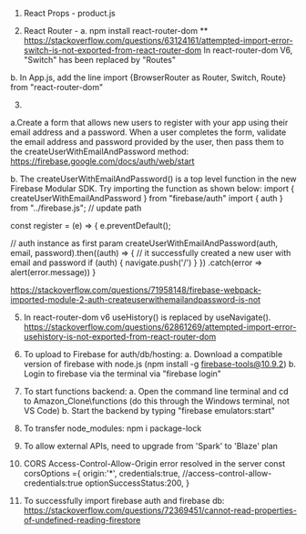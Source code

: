 1. React Props - product.js

2. React Router - 
a. npm install react-router-dom
** https://stackoverflow.com/questions/63124161/attempted-import-error-switch-is-not-exported-from-react-router-dom
In react-router-dom V6, "Switch" has been replaced by "Routes"

b. In App.js, add the line import {BrowserRouter as Router, Switch, Route} from "react-router-dom"

3. 
a.Create a form that allows new users to register with your app using their email address and a password. When a user completes the form, validate the email address and password provided by the user, then pass them to the createUserWithEmailAndPassword method:
https://firebase.google.com/docs/auth/web/start

b. The createUserWithEmailAndPassword() is a top level function in the new Firebase Modular SDK. Try importing the function as shown below:
import { createUserWithEmailAndPassword } from "firebase/auth"
import { auth } from "../firebase.js"; // update path 

const register = (e) => {
  e.preventDefault();

  // auth instance as first param
  createUserWithEmailAndPassword(auth, email, password).then((auth) => {
      // it successfully created a new user with email and password
      if (auth) {
        navigate.push('/')
      }
    })
    .catch(error => alert(error.message))
}

https://stackoverflow.com/questions/71958148/firebase-webpack-imported-module-2-auth-createuserwithemailandpassword-is-not

5. In react-router-dom v6 useHistory() is replaced by useNavigate().
https://stackoverflow.com/questions/62861269/attempted-import-error-usehistory-is-not-exported-from-react-router-dom

6. To upload to Firebase for auth/db/hosting:
a. Download a compatible version of firebase with node.js (npm install -g firebase-tools@10.9.2)
b. Login to firebase via the terminal via "firebase login"

7. To start functions backend:
a. Open the command line terminal and cd to Amazon_Clone\functions (do this through the Windows terminal, not VS Code) 
b. Start the backend by typing "firebase emulators:start"

8. To transfer node_modules:
npm i package-lock

9. To allow external APIs, need to upgrade from 'Spark' to 'Blaze' plan

10. CORS Access-Control-Allow-Origin error resolved in the server
const corsOptions ={
    origin:'*', 
    credentials:true,            //access-control-allow-credentials:true
    optionSuccessStatus:200,
 }

11. To successfully import firebase auth and firebase db:
https://stackoverflow.com/questions/72369451/cannot-read-properties-of-undefined-reading-firestore